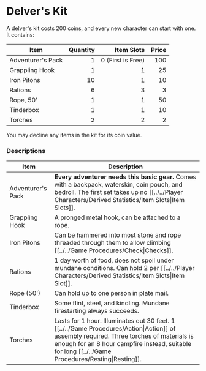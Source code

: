 # Delver's Kit

A delver's kit costs 200 coins, and every new character can start with one. It contains:

| Item              | Quantity |        Item Slots | Price |
| ----------------- | -------: | ----------------: | ----: |
| Adventurer's Pack |        1 | 0 (First is Free) |   100 |
| Grappling Hook    |        1 |                 1 |    25 |
| Iron Pitons       |       10 |                 1 |    10 |
| Rations           |        6 |                 3 |     3 |
| Rope, 50'         |        1 |                 1 |    50 |
| Tinderbox         |        1 |                 1 |    10 |
| Torches           |        2 |                 2 |     2 |
You may decline any items in the kit for its coin value.
### Descriptions

| Item              | Description                                                                                                                                                                                                                                          |
| ----------------- | ---------------------------------------------------------------------------------------------------------------------------------------------------------------------------------------------------------------------------------------------------- |
| Adventurer's Pack | **Every adventurer needs this basic gear.** Comes with a backpack, waterskin, coin pouch, and bedroll. The first set takes up no [[../../Player Characters/Derived Statistics/Item Slots\|Item Slots]].                                       |
| Grappling Hook    | A pronged metal hook, can be attached to a rope.                                                                                                                                                                                                     |
| Iron Pitons       | Can be hammered into most stone and rope threaded through them to allow climbing [[../../Game Procedures/Check\|Checks]].                                                                                                                         |
| Rations           | 1 day worth of food, does not spoil under mundane conditions. Can hold 2 per [[../../Player Characters/Derived Statistics/Item Slots\|Item Slot]].                                                                                            |
| Rope (50’)        | Can hold up to one person in plate mail.                                                                                                                                                                                                             |
| Tinderbox         | Some flint, steel, and kindling. Mundane firestarting always succeeds.                                                                                                                                                                               |
| Torches           | Lasts for 1 hour. Illuminates out 30 feet. 1 [[../../Game Procedures/Action\|Action]] of assembly required. Three torches of materials is enough for an 8 hour campfire instead, suitable for long [[../../Game Procedures/Resting\|Resting]]. |
